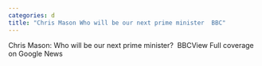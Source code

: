 ```yaml
---
categories: d
title: "Chris Mason Who will be our next prime minister  BBC"
---
```

Chris Mason: Who will be our next prime minister?&nbsp;&nbsp;BBCView Full coverage on Google News